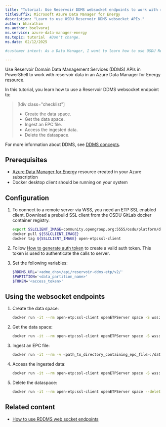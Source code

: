 ```yaml
---
title: "Tutorial: Use Reservoir DDMS websocket endpoints to work with reservoir data"
titleSuffix: Microsoft Azure Data Manager for Energy
description: "Learn to use OSDU Reservoir DDMS websocket APIs."
author: bharathim
ms.author: bselvaraj
ms.service: azure-data-manager-energy
ms.topic: tutorial  #Don't change.
ms.date: 02/12/2025

#customer intent: As a Data Manager, I want to learn how to use OSDU Reservoir DDMS websocket APIs to read reservoir data.

---
```


Use Reservoir Domain Data Management Services (DDMS) APIs in PowerShell to work with reservoir data in an Azure Data Manager for Energy resource.

In this tutorial, you learn how to use a Reservoir DDMS websocket endpoint to:

> [!div class="checklist"]
> * Create the data space.
> * Get the data space.
> * Ingest an EPC file.
> * Access the ingested data.
> * Delete the dataspace.


For more information about DDMS, see [DDMS concepts](concepts-ddms.md).

## Prerequisites

* [Azure Data Manager for Energy](quickstart-create-microsoft-energy-data-services-instance.md) resource created in your Azure subscription
* Docker desktop client should be running on your system

## Configuration
1. To connect to a remote server via WSS, you need an ETP SSL enabled client. Download a prebuild SSL client from the OSDU GitLab docker container registry.

    ```bash
    export SSLCLIENT_IMAGE=community.opengroup.org:5555/osdu/platform/domain-data-mgmt-services/reservoir/open-etp-server/open-etp-sslclient-main
    docker pull ${SSLCLIENT_IMAGE}
    docker tag ${SSLCLIENT_IMAGE} open-etp:ssl-client
    ```

1. Follow [How to generate auth token](./how-to-generate-auth-token) to create a valid auth token. This token is used to authenticate the calls to server.

1. Set the following variables:
    ```bash
    $RDDMS_URL='<adme_dns>/api/reservoir-ddms-etp/v2/'
    $PARTITION='<data_partition_name>'
    $TOKEN='<access_token>'
    ```
    
## Using the websocket endpoints
1. Create the data space:

    ```bash
    docker run -it --rm open-etp:ssl-client openETPServer space -S wss://${RDDMS_URL} --new -s <data_space_name> --data-partition-id ${PARTITION} --auth bearer --jwt-token ${TOKEN}
    ```
1. Get the data space:

    ```bash
    docker run -it --rm open-etp:ssl-client openETPServer space -S wss://${RDDMS_URL} -l --data-partition-id ${PARTITION} --auth bearer --jwt-token ${TOKEN}
    ```
    
1. Ingest an EPC file:
    ```bash
    docker run -it --rm -v <path_to_directory_containing_epc_file>:/data open-etp:ssl-client openETPServer space -S wss://${RDDMS_URL} -s <dataspace_name> --import-epc ./data/<epc_file_name> --data-partition-id ${PARTITION} --auth bearer --jwt-token ${TOKEN}
    ```
    
1. Access the ingested data:
    ```bash
    docker run -it --rm open-etp:ssl-client openETPServer space -S wss://${RDDMS_URL} -s <dataspace_name> --stats --data-partition-id ${PARTITION} --auth bearer --jwt-token ${TOKEN}
    ```
1. Delete the dataspace:
    ```bash
    docker run -it --rm open-etp:ssl-client openETPServer space --delete -S wss://${RDDMS_URL} -s <dataspace_name> --data-partition-id ${PARTITION} --auth bearer --jwt-token ${TOKEN}
    ```

## Related content
* [How to use RDDMS web socket endpoints](https://community.opengroup.org/osdu/platform/domain-data-mgmt-services/reservoir/open-etp-server/-/blob/main/docs/testing.md?ref_type=heads)